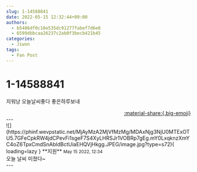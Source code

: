 ```yaml
---
slug: 1-14588841
date: 2022-05-15 12:32:44+09:00
authors:
  - b5486df0c18e535dc91277fabef7d6e0
  - 6599dbbcaa26237c2ab0f3becb421b45
categories:
  - Jiwon
tags:
  - Fan Post
---
```


# 1-14588841

<div class="post-container" markdown="1">
<div class="content-container md-sidebar__scrollwrap" markdown="1">

지워낭 오늘날씨좋다 좋은하루보내

</div>
</div>

<div style="text-align: right;" markdown="1">
<a href="https://weverse.io/fromis9/fanpost/1-14588841" style="text-align: right;">:material-share:{.big-emoji}</a>
</div>
---

<div class="comments-container md-sidebar__scrollwrap" markdown="1">
<div class="comment" markdown="1">
<div class='id-container' markdown="1">
![](https://phinf.wevpstatic.net/MjAyMzA2MjVfMzMg/MDAxNjg3NjU0MTExOTU5.7GFeCpkRW4jdCPevFi1sgeF7S4XyLHRSJr1VOBRp7gEg.mY0LxqknzXmYC4oZ6TpxCmdSnAbldBctUiaEHQVjHkgg.JPEG/image.jpg?type=s72){ loading=lazy }
**<span class="artist">지원</span>** <small>May 15 2022, 12:34</small><br>
</div>
<div class='comment-body' markdown="1">
오늘 날씨 미쳤다~
</div>
</div>
</div>
---

